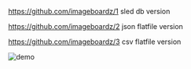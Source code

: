 https://github.com/imageboardz/1 sled db version

https://github.com/imageboardz/2 json flatfile version

https://github.com/imageboardz/3 csv flatfile version

![demo](https://github.com/user-attachments/assets/b0cab5d4-3969-4892-a9f5-c7ddf720375a)
